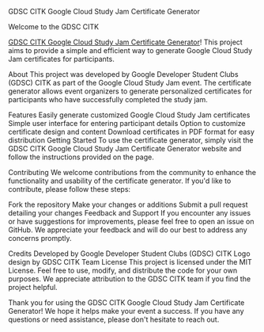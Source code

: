 GDSC CITK Google Cloud Study Jam Certificate Generator

Welcome to the GDSC CITK 

[GDSC CITK Google Cloud Study Jam Certificate Generator](https://gdsccitk.netlify.app/)! This project aims to provide a simple and efficient way to generate Google Cloud Study Jam certificates for participants.

About
This project was developed by Google Developer Student Clubs (GDSC) CITK as part of the Google Cloud Study Jam event. The certificate generator allows event organizers to generate personalized certificates for participants who have successfully completed the study jam.

Features
Easily generate customized Google Cloud Study Jam certificates
Simple user interface for entering participant details
Option to customize certificate design and content
Download certificates in PDF format for easy distribution
Getting Started
To use the certificate generator, simply visit the GDSC CITK Google Cloud Study Jam Certificate Generator website and follow the instructions provided on the page.

Contributing
We welcome contributions from the community to enhance the functionality and usability of the certificate generator. If you'd like to contribute, please follow these steps:

Fork the repository
Make your changes or additions
Submit a pull request detailing your changes
Feedback and Support
If you encounter any issues or have suggestions for improvements, please feel free to open an issue on GitHub. We appreciate your feedback and will do our best to address any concerns promptly.

Credits
Developed by Google Developer Student Clubs (GDSC) CITK
Logo design by GDSC CITK Team
License
This project is licensed under the MIT License. Feel free to use, modify, and distribute the code for your own purposes. We appreciate attribution to the GDSC CITK team if you find the project helpful.

Thank you for using the GDSC CITK Google Cloud Study Jam Certificate Generator! We hope it helps make your event a success. If you have any questions or need assistance, please don't hesitate to reach out.
